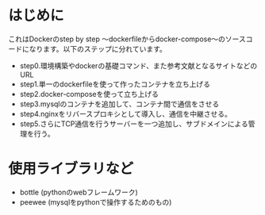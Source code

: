 # はじめに 
これはDockerのstep by step 〜dockerfileからdocker-compose〜のソースコードになります。以下のステップに分れています。
- step0.環境構築やdockerの基礎コマンド、また参考文献となるサイトなどのURL
- step1.単一のdockerfileを使って作ったコンテナを立ち上げる
- step2.docker-composeを使って立ち上げる
- step3.mysqlのコンテナを追加して、コンテナ間で通信をさせる
- step4.nginxをリバースプロキシとして導入し、通信を中継させる。
- step5.さらにTCP通信を行うサーバーを一つ追加し、サブドメインによる管理を行う。

# 使用ライブラリなど
- bottle (pythonのwebフレームワーク)
- peewee (mysqlをpythonで操作するためのもの)
